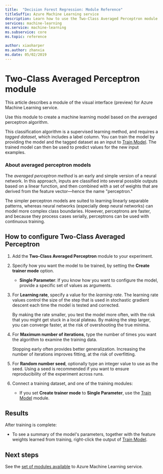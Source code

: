 ```yaml
---
title:  "Decision Forest Regression: Module Reference"
titleSuffix: Azure Machine Learning service
description: Learn how to use the Two-Class Averaged Perceptron module in Azure Machine Learning service to create a machine learning model based on the averaged perceptron algorithm.  
services: machine-learning
ms.service: machine-learning
ms.subservice: core
ms.topic: reference

author: xiaoharper
ms.author: zhanxia
ms.date: 05/02/2019
---
```

# Two-Class Averaged Perceptron module

This article describes a module of the visual interface (preview) for Azure Machine Learning service.

Use this module to create a machine learning model based on the averaged perceptron algorithm.  
  
This classification algorithm is a supervised learning method, and requires a *tagged dataset*, which includes a label column. You can train the model by providing the model and the tagged dataset as an input to [Train Model](./train-model.md). The trained model can then be used to predict values for the new input examples.  

### About averaged perceptron models

The *averaged perceptron method* is an early and simple version of a neural network. In this approach, inputs are classified into several possible outputs based on a linear function, and then combined with a set of weights that are derived from the feature vector—hence the name "perceptron."

The simpler perceptron models are suited to learning linearly separable patterns, whereas neural networks (especially deep neural networks) can model more complex class boundaries. However, perceptrons are faster, and because they process cases serially, perceptrons can be used with continuous training.

## How to configure Two-Class Averaged Perceptron

1.  Add the **Two-Class Averaged Perceptron** module to your experiment.  

2.  Specify how you want the model to be trained, by setting the **Create trainer mode** option.  
  
    -   **Single Parameter**: If you know how you want to configure the model, provide a specific set of values as arguments.
  
3.  For **Learning rate**, specify a value for the *learning rate*. The learning rate values control the size of the step that is used in stochastic gradient descent each time the model is tested and corrected.
  
     By making the rate smaller, you test the model more often, with the risk that you might get stuck in a local plateau. By making the step larger, you can converge faster, at the risk of overshooting the true minima.
  
4.  For **Maximum number of iterations**, type the number of times you want the algorithm to examine the training data.  
  
     Stopping early often provides better generalization. Increasing the number of iterations improves fitting, at the risk of overfitting.
  
5.  For **Random number seed**, optionally type an integer value to use as the seed. Using a seed is recommended if you want to ensure reproducibility of the experiment across runs.  
  
1.  Connect a training dataset, and one of the training modules:
  
    -   If you set **Create trainer mode** to **Single Parameter**, use the [Train Model](train-model.md) module.

## Results

After training is complete:

+ To see a summary of the model's parameters, together with the feature weights learned from training, right-click the output of [Train Model](./train-model.md).


## Next steps

See the [set of modules available](module-reference.md) to Azure Machine Learning service. 